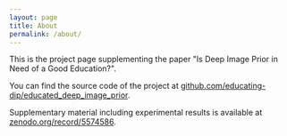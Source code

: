 ```yaml
---
layout: page
title: About
permalink: /about/
---
```


This is the project page supplementing the paper "Is Deep Image Prior in Need of a Good Education?".

You can find the source code of the project at [github.com/educating-dip/educated_deep_image_prior](https://github.com/educating-dip/educated_deep_image_prior).

Supplementary material including experimental results is available at [zenodo.org/record/5574586](https://zenodo.org/record/5574586).
